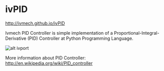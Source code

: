 # ivPID

http://ivmech.github.io/ivPID

Ivmech PID Controller is simple implementation of a Proportional-Integral-Derivative (PID) Controller at Python Programming Language.

![alt ivport](https://raw.githubusercontent.com/ivmech/ivPID/master/docs/images/pid_control.png)

More information about PID Controller: http://en.wikipedia.org/wiki/PID_controller
